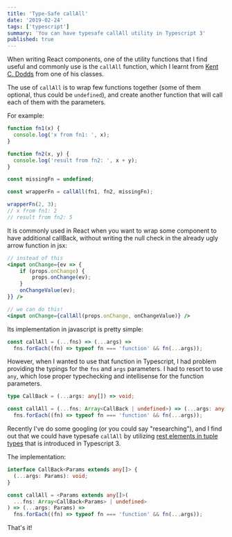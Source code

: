 ```yaml
---
title: 'Type-Safe callAll'
date: '2019-02-24'
tags: ['typescript']
summary: 'You can have typesafe callAll utility in Typescript 3'
published: true
---
```


When writing React components, one of the utility functions that I find useful and commonly use is the `callAll` function, which I learnt from [Kent C. Dodds][kentcdodds] from one of his classes.

The use of `callAll` is to wrap few functions together (some of them optional, thus could be `undefined`), and create another function that will call each of them with the parameters.

For example:

```javascript
function fn1(x) {
  console.log('x from fn1: ', x);
}

function fn2(x, y) {
  console.log('result from fn2: ', x + y);
}

const missingFn = undefined;

const wrapperFn = callAll(fn1, fn2, missingFn);

wrapperFn(2, 3);
// x from fn1: 2
// result from fn2: 5
```

It is commonly used in React when you want to wrap some component to have additional callBack, without writing the null check in the already ugly arrow function in jsx:

```jsx
// instead of this
<input onChange={ev => {
    if (props.onChange) {
        props.onChange(ev);
    }
    onChangeValue(ev);
}} />

// we can do this!
<input onChange={callAll(props.onChange, onChangeValue)} />
```

Its implementation in javascript is pretty simple:

```js live
const callAll = (...fns) => (...args) =>
  fns.forEach((fn) => typeof fn === 'function' && fn(...args));
```

However, when I wanted to use that function in Typescript, I had problem providing the typings for the `fns` and `args` parameters. I had to resort to use `any`, which lose proper typechecking and intellisense for the function parameters.

```typescript
type CallBack = (...args: any[]) => void;

const callAll = (...fns: Array<CallBack | undefined>) => (...args: any[]) =>
  fns.forEach((fn) => typeof fn === 'function' && fn(...args));
```

Recently I've do some googling (or you could say "researching"), and I find out that we could have typesafe `callAll` by utilizing [rest elements in tuple types][rest-tuple-types] that is introduced in Typescript 3.

The implementation:

```typescript
interface CallBack<Params extends any[]> {
  (...args: Params): void;
}

const callAll = <Params extends any[]>(
  ...fns: Array<CallBack<Params> | undefined>
) => (...args: Params) =>
  fns.forEach((fn) => typeof fn === 'function' && fn(...args));
```

That's it!

[kentcdodds]: https://kentcdodds.com/
[rest-tuple-types]: https://www.typescriptlang.org/docs/handbook/release-notes/typescript-3-0.html#rest-elements-in-tuple-types
